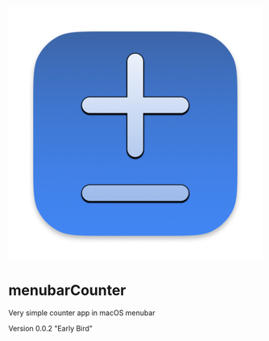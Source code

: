 <img src="https://github.com/scentistx/menubarCounter/blob/master/appiconv2.png"> 

# menubarCounter
Very simple counter app in macOS menubar

Version 0.0.2 "Early Bird"
